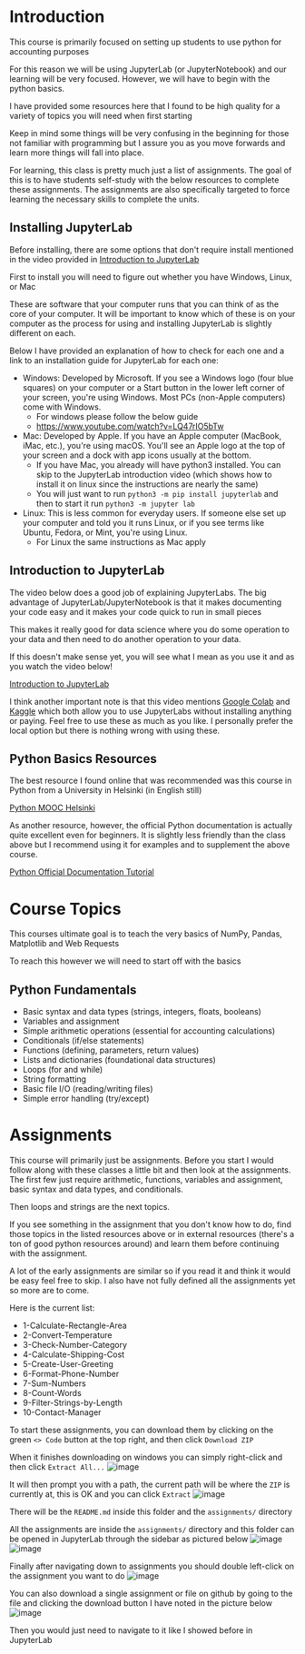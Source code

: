 # Introduction
This course is primarily focused on setting up students to use python for accounting purposes

For this reason we will be using JupyterLab (or JupyterNotebook) and our learning will be very focused. However,
we will have to begin with the python basics.

I have provided some resources here that I found to be high quality for a variety of topics you will need when first starting

Keep in mind some things will be very confusing in the beginning for those not familiar with programming but I assure you as you
move forwards and learn more things will fall into place.

For learning, this class is pretty much just a list of assignments. The goal of this is to have students self-study with the below resources
to complete these assignments. The assignments are also specifically targeted to force learning the necessary skills to complete the units.

## Installing JupyterLab
Before installing, there are some options that don't require install mentioned in the video provided in [Introduction to JupyterLab](#introduction-to-jupyterlab)

First to install you will need to figure out whether you have Windows, Linux, or Mac

These are software that your computer runs that you can think of as the core of your computer. It will be important
to know which of these is on your computer as the process for using and installing JupyterLab is slightly different on each. 

Below I have provided an explanation of how to check for each one and a link to an installation guide for JupyterLab for each one:
- Windows: Developed by Microsoft. If you see a Windows logo (four blue squares) on your computer or a Start button in the lower left corner of your screen, you're using Windows. Most PCs (non-Apple computers) come with Windows.
  - For windows please follow the below guide
  - https://www.youtube.com/watch?v=LQ47rIO5bTw
- Mac: Developed by Apple. If you have an Apple computer (MacBook, iMac, etc.), you're using macOS. You'll see an Apple logo at the top of your screen and a dock with app icons usually at the bottom.
  - If you have Mac, you already will have python3 installed. You can skip to the JupyterLab introduction video (which shows how to install it on linux since the instructions are nearly the same)
  - You will just want to run `python3 -m pip install jupyterlab` and then to start it run `python3 -m jupyter lab`
- Linux: This is less common for everyday users. If someone else set up your computer and told you it runs Linux, or if you see terms like Ubuntu, Fedora, or Mint, you're using Linux.
  - For Linux the same instructions as Mac apply
 
## Introduction to JupyterLab
The video below does a good job of explaining JupyterLabs. The big advantage of JupyterLab/JupyterNotebook is that it makes documenting your code easy and it makes your code quick to run in small pieces

This makes it really good for data science where you do some operation to your data and then need to do another operation to your data.

If this doesn't make sense yet, you will see what I mean as you use it and as you watch the video below!

[Introduction to JupyterLab](https://www.youtube.com/watch?v=5pf0_bpNbkw)

I think another important note is that this video mentions [Google Colab](https://colab.research.google.com/) and [Kaggle](https://www.kaggle.com) which both allow you to use JupyterLabs without installing anything
or paying. Feel free to use these as much as you like. I personally prefer the local option but there is nothing wrong with using these.

## Python Basics Resources
The best resource I found online that was recommended was this course in Python from a University in Helsinki (in English still)

[Python MOOC Helsinki](https://programming-23.mooc.fi/part-1)

As another resource, however, the official Python documentation is actually quite excellent even for beginners.
It is slightly less friendly than the class above but I recommend using it for examples and to supplement the above course.

[Python Official Documentation Tutorial](https://docs.python.org/3/tutorial/index.html)

# Course Topics
This courses ultimate goal is to teach the very basics of NumPy, Pandas, Matplotlib and Web Requests

To reach this however we will need to start off with the basics

## Python Fundamentals
  - Basic syntax and data types (strings, integers, floats, booleans) 
  - Variables and assignment 
  - Simple arithmetic operations (essential for accounting calculations) 
  - Conditionals (if/else statements) 
  - Functions (defining, parameters, return values) 
  - Lists and dictionaries (foundational data structures) 
  - Loops (for and while) 
  - String formatting
  - Basic file I/O (reading/writing files) 
  - Simple error handling (try/except) 

# Assignments
This course will primarily just be assignments. Before you start I would follow along with these classes a little bit and then look at the assignments. 
The first few just require arithmetic, functions, variables and assignment, basic syntax and data types, and conditionals.

Then loops and strings are the next topics.

If you see something in the assignment that you don't know how to do, find those topics in the listed resources above or in external resources (there's a ton of good python resources around) and
learn them before continuing with the assignment.

A lot of the early assignments are similar so if you read it and think it would be easy feel free to skip. I also have not fully defined all the assignments yet so more are to come.

Here is the current list:
- 1-Calculate-Rectangle-Area
- 2-Convert-Temperature
- 3-Check-Number-Category
- 4-Calculate-Shipping-Cost
- 5-Create-User-Greeting
- 6-Format-Phone-Number
- 7-Sum-Numbers
- 8-Count-Words
- 9-Filter-Strings-by-Length
- 10-Contact-Manager

To start these assignments, you can download them by clicking on the green `<> Code` button at the top right, and then click `Download ZIP`

When it finishes downloading on windows you can simply right-click and then click `Extract All...`
![image](https://github.com/user-attachments/assets/d1eec213-109a-41ba-924f-4c80bf898802)

It will then prompt you with a path, the current path will be where the `ZIP` is currently at, this is OK and you can click `Extract`
![image](https://github.com/user-attachments/assets/d43d934a-d137-4814-a4b2-2741757c63ac)

There will be the `README.md` inside this folder and the `assignments/` directory

All the assignments are inside the `assignments/` directory and this folder can be opened in JupyterLab through the sidebar as pictured below
![image](https://github.com/user-attachments/assets/711e8eb5-da9b-4368-aee0-6dc967435ed5)
![image](https://github.com/user-attachments/assets/42e5a888-3713-4088-9192-31071a8bf8cf)

Finally after navigating down to assignments you should double left-click on the assignment you want to do
![image](https://github.com/user-attachments/assets/b846514a-c6f6-4024-8e71-5a86ae1a4cb5)


You can also download a single assignment or file on github by going to the file and clicking the download button I have noted in the picture below
![image](https://github.com/user-attachments/assets/7bc5983c-afd3-4e8a-a05c-030d70fb477a)

Then you would just need to navigate to it like I showed before in JupyterLab


